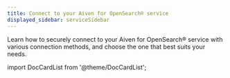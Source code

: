 ```yaml
---
title: Connect to your Aiven for OpenSearch® service
displayed_sidebar: serviceSidebar
---
```


Learn how to securely connect to your Aiven for OpenSearch® service with
various connection methods, and choose the one that best suits your
needs.

import DocCardList from '@theme/DocCardList';

<DocCardList />
